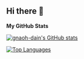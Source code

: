 ## Hi there 👋

<b>My GitHub Stats</b>

<a href="http://www.github.com/gnaoh-dain"><img src="https://github-readme-stats.vercel.app/api?username=gnaoh-dain&show_icons=true&hide=&count_private=true&title_color=0891b2&text_color=ffffff&icon_color=ffffff&bg_color=1c1917&hide_border=true&show_icons=true" alt="gnaoh-dain's GitHub stats" /></a>

<a href="https://github.com/gnaoh-dain" align="left"><img src="https://github-readme-stats.vercel.app/api/top-langs/?username=gnaoh-dain&langs_count=10&title_color=0891b2&text_color=ffffff&icon_color=ffffff&bg_color=1c1917&hide_border=true&locale=en&custom_title=Top%20%Languages" alt="Top Languages" /></a>
